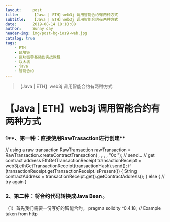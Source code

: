 ```yaml
---
layout:     post
title:      【Java | ETH】web3j 调用智能合约有两种方式
subtitle:   【Java | ETH】web3j 调用智能合约有两种方式
date:       2019-08-14 18:10:08
author:     Sunny day
header-img: img/post-bg-ios9-web.jpg
catalog: true
tags:
    - ETH
    - 区块链
    - 区块链零基础到实战教程
    - 以太坊
    - java
    - 智能合约
---
```


>【Java | ETH】web3j 调用智能合约有两种方式

# 【Java | ETH】web3j 调用智能合约有两种方式


### **1****、第一种：直接使用****RawTrasaction****进行创建**

// using a raw transaction RawTransaction rawTransaction = RawTransaction.createContractTransaction( <nonce>, <gasPrice>, <gasLimit>, <value>, "0x <compiled smart contract code>"); // send... // get contract address EthGetTransactionReceipt transactionReceipt = web3j.ethGetTransactionReceipt(transactionHash).send(); if (transactionReceipt.getTransactionReceipt.isPresent()) { String contractAddress = transactionReceipt.get().getContractAddress(); } else { // try again }

### **2、第二种：将合约代码转换成****Java Bean****。**

（1）首先我们需要一份写好的智能合约。
pragma solidity ^0.4.18; // Example taken from http
